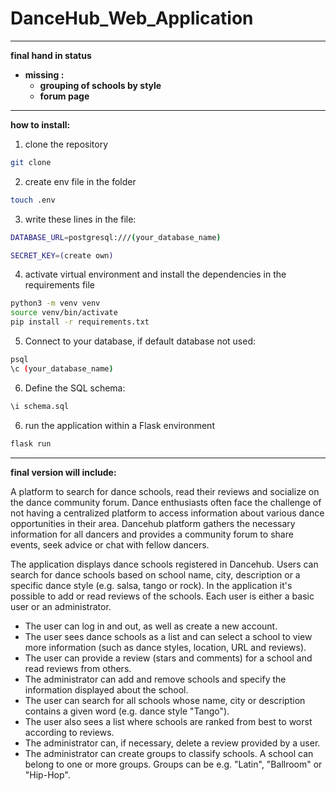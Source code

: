 # DanceHub_Web_Application
-----
**final hand in status**

* **missing :**
  * **grouping of schools by style**
  * **forum page**
-----
**how to install:**
1) clone the repository

```bash
git clone
```
2) create env file in the folder

```bash
touch .env
```
3) write these lines in the file:
```bash
DATABASE_URL=postgresql:///(your_database_name)

SECRET_KEY=(create own)
```
4) activate virtual environment and install the dependencies in the requirements file

```bash
python3 -m venv venv
source venv/bin/activate
pip install -r requirements.txt
```
5) Connect to your database, if default database not used:
```bash
psql
\c (your_database_name)
```

6) Define the SQL schema:
```bash
\i schema.sql
```
6) run the application within a Flask environment
```bash
flask run
```


-----
**final version will include:**

A platform to search for dance schools, read their reviews and socialize on the dance community forum. Dance enthusiasts often face the challenge of not having a centralized platform to access information about various dance opportunities in their area. Dancehub platform gathers the necessary information for all dancers and provides a community forum to share events, seek advice or chat with fellow dancers.

The application displays dance schools registered in Dancehub. Users can search for dance schools based on school name, city, description or a specific dance style (e.g. salsa, tango or rock). In the application it's possible to add or read reviews of the schools. Each user is either a basic user or an administrator.

* The user can log in and out, as well as create a new account.
* The user sees dance schools as a list and can select a school to view more information (such as dance styles, location, URL and reviews).
* The user can provide a review (stars and comments) for a school and read reviews from others.
* The administrator can add and remove schools and specify the information displayed about the school.
* The user can search for all schools whose name, city or description contains a given word (e.g. dance style "Tango").
* The user also sees a list where schools are ranked from best to worst according to reviews.
* The administrator can, if necessary, delete a review provided by a user.
* The administrator can create groups to classify schools. A school can belong to one or more groups. Groups can be e.g. "Latin", "Ballroom" or "Hip-Hop".
